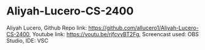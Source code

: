 # Aliyah-Lucero-CS-2400
Aliyah Lucero, 
Github Repo link: https://github.com/allucero1/Aliyah-Lucero-CS-2400,
Youtube link: https://youtu.be/rjfcvyBT2Fg,
Screencast used: OBS Studio,
IDE: VSC
